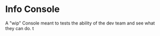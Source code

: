 # Info Console
A "wip" Console meant to tests the ability of the dev team and see what they can do.
t
